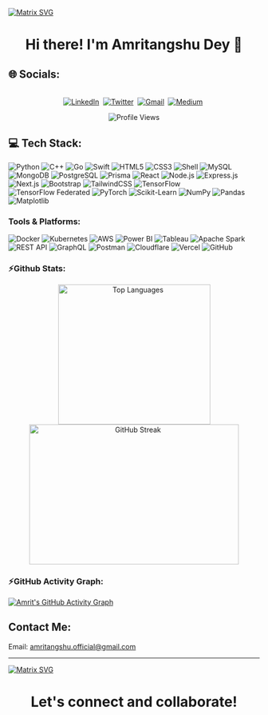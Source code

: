   [![Matrix SVG](https://raw.githubusercontent.com/rodrigograca31/rodrigograca31/master/matrix.svg)](https://www.youtube.com/watch?v=SDkAGkd4NLc) 
<p>
  <h1 align="center"><b>Hi there! I'm Amritangshu Dey 👋</b></h1>
</p>

## 🌐 Socials:

<p align="center">
<br>
<a href="https://linkedin.com/in/amritangshu-dey-400940251"><img src="https://img.shields.io/badge/LinkedIn-%230077B5.svg?&style=for-the-badge&logo=linkedin&logoColor=white" alt="LinkedIn" /></a>&nbsp; <a href="https://x.com/amritangshX2801"><img src="https://img.shields.io/badge/X-black?style=for-the-badge&logo=x&logoColor=white" alt="Twitter" /></a>&nbsp;
<a href="mailto:amritangshu2025.work@gmail.com"><img src="https://img.shields.io/badge/gmail-%23D14836.svg?&style=for-the-badge&logo=gmail&logoColor=white" alt="Gmail"/></a>&nbsp;
<a href="https://medium.com/@amritangshu.official"><img src="https://img.shields.io/badge/Medium-12100E?logo=medium&logoColor=white&style=for-the-badge" alt="Medium" /></a>&nbsp;
</p>

<p align="center">
  <img src="https://komarev.com/ghpvc/?username=amritofficial88&style=for-the-badge&color=blue" alt="Profile Views"/>
</p>


## 💻 Tech Stack:

![Python](https://img.shields.io/badge/Python-3776AB?style=for-the-badge&logo=python&logoColor=white)
![C++](https://img.shields.io/badge/C++-00599C?style=for-the-badge&logo=c%2B%2B&logoColor=white)
![Go](https://img.shields.io/badge/Go-00ADD8?style=for-the-badge&logo=go&logoColor=white)
![Swift](https://img.shields.io/badge/Swift-FA7343?style=for-the-badge&logo=swift&logoColor=white)
![HTML5](https://img.shields.io/badge/HTML5-E34F26?style=for-the-badge&logo=html5&logoColor=white)
![CSS3](https://img.shields.io/badge/CSS3-1572B6?style=for-the-badge&logo=css3&logoColor=white)
![Shell](https://img.shields.io/badge/Shell-121011?style=for-the-badge&logo=gnu-bash&logoColor=white)
![MySQL](https://img.shields.io/badge/MySQL-4479A1?style=for-the-badge&logo=mysql&logoColor=white)
![MongoDB](https://img.shields.io/badge/MongoDB-47A248?style=for-the-badge&logo=mongodb&logoColor=white)
![PostgreSQL](https://img.shields.io/badge/PostgreSQL-336791?style=for-the-badge&logo=postgresql&logoColor=white)
![Prisma](https://img.shields.io/badge/Prisma-2D3748?style=for-the-badge&logo=prisma&logoColor=white)
![React](https://img.shields.io/badge/React-61DAFB?style=for-the-badge&logo=react&logoColor=black)
![Node.js](https://img.shields.io/badge/Node.js-339933?style=for-the-badge&logo=node.js&logoColor=white)
![Express.js](https://img.shields.io/badge/Express.js-000000?style=for-the-badge&logo=express&logoColor=white)
![Next.js](https://img.shields.io/badge/Next.js-000000?style=for-the-badge&logo=next.js&logoColor=white)
![Bootstrap](https://img.shields.io/badge/Bootstrap-7952B3?style=for-the-badge&logo=bootstrap&logoColor=white)
![TailwindCSS](https://img.shields.io/badge/TailwindCSS-38B2AC?style=for-the-badge&logo=tailwind-css&logoColor=white)
![TensorFlow](https://img.shields.io/badge/TensorFlow-FF6F00?style=for-the-badge&logo=tensorflow&logoColor=white)
![TensorFlow Federated](https://img.shields.io/badge/TensorFlow%20Federated-FF6F00?style=for-the-badge&logo=tensorflow&logoColor=white)
![PyTorch](https://img.shields.io/badge/PyTorch-EE4C2C?style=for-the-badge&logo=pytorch&logoColor=white)
![Scikit-Learn](https://img.shields.io/badge/Scikit--Learn-F7931E?style=for-the-badge&logo=scikit-learn&logoColor=white)
![NumPy](https://img.shields.io/badge/NumPy-013243?style=for-the-badge&logo=numpy&logoColor=white)
![Pandas](https://img.shields.io/badge/Pandas-150458?style=for-the-badge&logo=pandas&logoColor=white)
![Matplotlib](https://img.shields.io/badge/Matplotlib-11557C?style=for-the-badge&logo=python&logoColor=white)

### Tools & Platforms:
![Docker](https://img.shields.io/badge/Docker-2496ED?style=for-the-badge&logo=docker&logoColor=white)
![Kubernetes](https://img.shields.io/badge/Kubernetes-326CE5?style=for-the-badge&logo=kubernetes&logoColor=white)
![AWS](https://img.shields.io/badge/AWS-232F3E?style=for-the-badge&logo=amazon-aws&logoColor=white)
![Power BI](https://img.shields.io/badge/Power%20BI-F2C811?style=for-the-badge&logo=powerbi&logoColor=black)
![Tableau](https://img.shields.io/badge/Tableau-E97627?style=for-the-badge&logo=tableau&logoColor=white)
![Apache Spark](https://img.shields.io/badge/Apache%20Spark-E25A1C?style=for-the-badge&logo=apachespark&logoColor=white)
![REST API](https://img.shields.io/badge/REST--API-005571?style=for-the-badge&logo=fastapi&logoColor=white)
![GraphQL](https://img.shields.io/badge/GraphQL-E10098?style=for-the-badge&logo=graphql&logoColor=white)
![Postman](https://img.shields.io/badge/Postman-FF6C37?style=for-the-badge&logo=postman&logoColor=white)
![Cloudflare](https://img.shields.io/badge/Cloudflare-F38020?style=for-the-badge&logo=cloudflare&logoColor=white)
![Vercel](https://img.shields.io/badge/Vercel-000000?style=for-the-badge&logo=vercel&logoColor=white)
![GitHub](https://img.shields.io/badge/GitHub-181717?style=for-the-badge&logo=github&logoColor=white)

### ⚡Github Stats:
<div align="center"> 
  <img src="https://github-readme-stats.vercel.app/api/top-langs/?username=amritofficial88&theme=tokyonight&layout=compact" alt="Top Languages" width="305" height="280"/>       <img src="https://github-readme-streak-stats.herokuapp.com/?user=amritofficial88&theme=tokyonight" alt="GitHub Streak" width="420" height="280"/> 
</div>


### ⚡GitHub Activity Graph:

[![Amrit's GitHub Activity Graph](https://github-readme-activity-graph.vercel.app/graph?username=amritofficial88&theme=github-compact)](https://github.com/amritofficial88)

## Contact Me:
Email: amritangshu.official@gmail.com

---
[![Matrix SVG](https://raw.githubusercontent.com/rodrigograca31/rodrigograca31/master/matrix.svg)](https://www.youtube.com/watch?v=SDkAGkd4NLc) 
<p>
  <h1 align="center"><b>Let's connect and collaborate!</b></h1>
</p>
  









